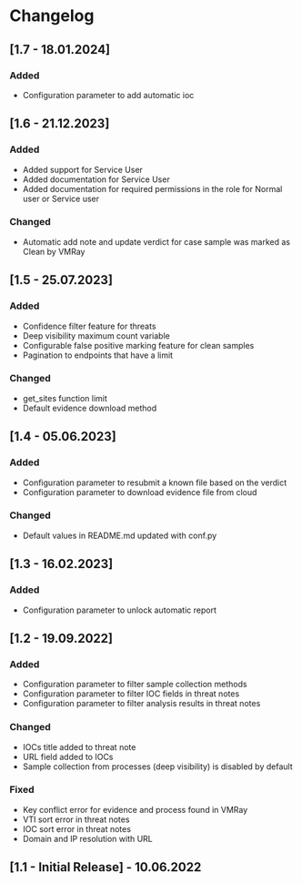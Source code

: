 # Changelog

## [1.7 - 18.01.2024]
### Added
- Configuration parameter to add automatic ioc

## [1.6 - 21.12.2023]
### Added
- Added support for Service User
- Added documentation for Service User
- Added documentation for required permissions in the role for Normal user or Service user

### Changed
- Automatic add note and update verdict for case sample was marked as Clean by VMRay

## [1.5 - 25.07.2023]
### Added
- Confidence filter feature for threats
- Deep visibility maximum count variable
- Configurable false positive marking feature for clean samples
- Pagination to endpoints that have a limit

### Changed
- get_sites function limit
- Default evidence download method

## [1.4 - 05.06.2023]
### Added
- Configuration parameter to resubmit a known file based on the verdict
- Configuration parameter to download evidence file from cloud

### Changed
- Default values in README.md updated with conf.py

## [1.3 - 16.02.2023]
### Added
- Configuration parameter to unlock automatic report

## [1.2 - 19.09.2022]
### Added
- Configuration parameter to filter sample collection methods
- Configuration parameter to filter IOC fields in threat notes
- Configuration parameter to filter analysis results in threat notes

### Changed
- IOCs title added to threat note
- URL field added to IOCs
- Sample collection from processes (deep visibility) is disabled by default

### Fixed
- Key conflict error for evidence and process found in VMRay
- VTI sort error in threat notes
- IOC sort error in threat notes
- Domain and IP resolution with URL

## [1.1 - Initial Release] - 10.06.2022
